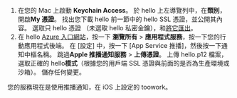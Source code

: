 

1. 在您的 Mac 上啟動 **Keychain Access**。 於 hello 上左導覽列中，在**類別**，開啟**My 憑證**。 找出您下載 hello 前一節中的 hello SSL 憑證，並公開其內容。 選取只 hello 憑證 （未選取 hello 私密金鑰），和[將它匯出](https://support.apple.com/kb/PH20122?locale=en_US)。
2. 在 hello [Azure 入口網站](https://portal.azure.com/)，按一下 **瀏覽所有** > **應用程式服務**，按一下您的行動應用程式後端。 在 [設定] 中，按一下 [App Service 推播]，然後按一下通知中樞名稱。 跳過**Apple 推播通知服務** > **上傳憑證**。 上傳 hello.p12 檔案，選取正確的 hello**模式**（根據您的用戶端 SSL 憑證與前面的是否為生產環境或沙箱）。 儲存任何變更。

您的服務現在是使用推播通知，在 iOS 上設定的 toowork。

[1]: ./media/app-service-mobile-apns-configure-push/mobile-push-notification-hub.png

